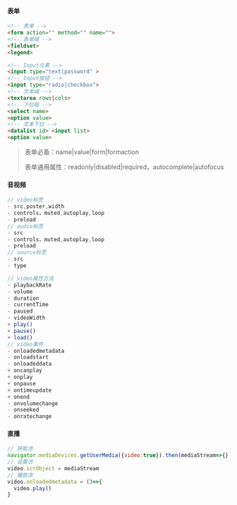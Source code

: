 #### 表单

~~~html
<!-- 表单 -->
<form action=""	method="" name="">
<!-- 表单域 -->
<fieldset>
<legend>
~~~

~~~html
<!-- Input元素 -->
<input type="text|password" >
<!-- Input按钮 -->
<input type="radio|checkbox">
<!-- 文本域 -->
<textarea rows|cols>
<!-- 下拉框 -->
<select name>
<option value>
<!-- 文本下拉 -->
<datalist id> <input list>
<option value>
~~~

> 表单必备：name|value|form|formaction
>
> 表单通用属性：readonly|disabled|required，autocomplete|autofocus

#### 音视频

~~~js
// video标签
- src,poster,width
- controls，muted,autoplay,loop
- preload
// audio标签
- src
- controls，muted,autoplay,loop
- preload
// source标签
- src
- type
~~~

~~~js
// video属性方法
- playbackRate
- volume
- duration
- currentTime
- paused
- videoWidth
+ play()
+ pause()
+ load()
// video事件
- onloadedmetadata
- onloadstart
- onloadeddata
+ oncanplay
+ onplay
+ onpause
+ ontimeupdate
+ onend
- onvolumechange
- onseeked
- onratechange
~~~

#### 直播

~~~js
// 获取流
navigator.mediaDevices.getUserMedia({video:true}).then(mediaStream=>{})
// 设置流
video.scrObject = mediaStream
// 播放流
video.onloadedmetadata = ()=>{
  video.play()
}
~~~

